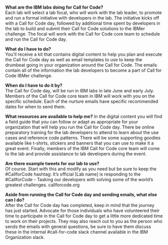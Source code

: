 **What are the IBM labs doing for Call for Code?**  
Each lab will select a lab focal, who will work with the lab leader, to promote and run a formal initiative with developers in the lab. The initiative kicks off with a Call for Code day, followed by additional time spent by developers in the lab to build and submit their Call for Code solutions to the IBMer challenge. The focal will work with the Call for Code core team to schedule and run the Call for Code day.

**What do I have to do?**  
You'll receive a kit that contains digital content to help you plan and execute the Call for Code day as well as email templates to use to keep the drumbeat going in your organization around the Call for Code. The emails contain all of the information the lab developers to become a part of Call for Code IBMer challenge.

**When do I have to do it by?**  
The Call for Code day, will be run in IBM labs in late June and early July. Members of the Call for Code core team in IBM will work with you on the specific schedule. Each of the nurture emails have specific recommended dates for when to send them.

**What resources are available to help me?**
In the digital content you will find a field guide that you can follow or adapt as appropriate for your organization that will help you run the Call for Code day. There be online preparatory training for the lab developers to attend to learn about the use cases and reference code patterns. There will be some supporting goodies available like t-shirts, stickers and banners that you can use to make it a great event. Finally, members of the IBM Call for Code core team will come to the lab and provide assistance to lab developers during the event.

**Are there example tweets for our lab to use?**  
Of course. Start with this and modify as you need but be sure to keep the #CallforCode hashtag:
It’s official [Lab name] is responding to the #CallforCode - Tasking our developers with solving some of the world’s greatest challenges. callforcode.org

**Aside from running the Call for Code day and sending emails, what else can I do?**  
After the Call for Code day has completed, keep in mind that the journey has just started. Advocate for those individuals who have volunteered their time to participate in the Call for Code day to get a little more dedicated time to work on their projects. They may also reach out to you as the person who sends the emails with general questions, be sure to have them discuss these in the internal #call-for-code slack channel available in the IBM Organization slack.
